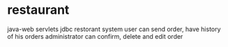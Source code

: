 # restaurant
java-web servlets jdbc
restorant system
user can send order, have history of his orders
administrator can confirm, delete and edit order
